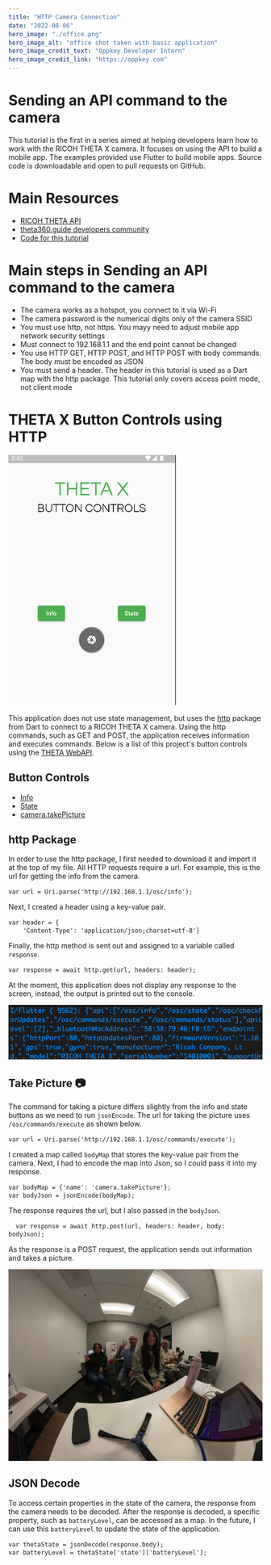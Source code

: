 ```yaml
---
title: "HTTP Camera Connection"
date: "2022-08-06"
hero_image: "./office.png"
hero_image_alt: "office shot taken with basic application"
hero_image_credit_text: "Oppkey Developer Intern"
hero_image_credit_link: "https://oppkey.com"
---
```


# Sending an API command to the camera

This tutorial is the first in a series aimed at helping developers learn how to work with the RICOH THETA X camera. It focuses on using the API to build a mobile app. The examples provided use Flutter to build mobile apps. Source code is downloadable and open to pull requests on GitHub.

# Main Resources

* [RICOH THETA API](https://api.ricoh/docs/theta-web-api-v2.1/)
* [theta360.guide developers community](https://www2.theta360.guide/)
* [Code for this tutorial](https://github.com/theta360developers/theta_x_gs1)

# Main steps in Sending an API command to the camera

* The camera works as a hotspot, you connect to it via Wi-Fi
* The camera password is the numerical digits only of the camera SSID
* You must use http, not https. You mayy need to adjust mobile app network security settings
* Must connect to 192.168.1.1 and the end point cannot be changed
* You use HTTP GET, HTTP POST, and HTTP POST with body commands. The body must be encoded as JSON
* You must send a header. The header in this tutorial is used as a Dart map with the http package. This tutorial only covers access point mode, not client mode

# THETA X Button Controls using HTTP

![screenshot](docs/layout.png)

This application does not use state management, but uses the [http](https://pub.dev/packages/http) package from Dart to connect to a RICOH THETA X camera. Using the http commands, such as GET and POST, the application receives information and executes commands. Below is a list of this project's button controls using the [THETA WebAPI](https://api.ricoh/docs/theta-web-api-v2.1/). 

## Button Controls

* [Info](https://api.ricoh/docs/theta-web-api-v2.1/protocols/info/)
* [State](https://api.ricoh/docs/theta-web-api-v2.1/protocols/state/)
* [camera.takePicture](https://api.ricoh/docs/theta-web-api-v2.1/commands/camera.take_picture/)

## http Package

In order to use the http package, I first needed to download it and import it at the top of my file. All HTTP requests require a url. For example, this is the url for getting the info from the camera. 

```
var url = Uri.parse('http://192.168.1.1/osc/info');
```

Next, I created a header using a key-value pair. 

```
var header = {
    'Content-Type': 'application/json;charset=utf-8'}
```

Finally, the http method is sent out and assigned to a variable called `response`.

```
var response = await http.get(url, headers: header);
```

At the moment, this application does not display any response to the screen, instead, the output is printed out to the console. 

![output](docs/output.png)

## Take Picture 📷

The command for taking a picture differs slightly from the info and state buttons as we need to run `jsonEncode`. The url for taking the picture uses `/osc/commands/execute` as shown below.

```
var url = Uri.parse('http://192.168.1.1/osc/commands/execute');
```

I created a map called `bodyMap` that stores the key-value pair from the camera. Next, I had to encode the map into Json, so I could pass it into my response. 

```
var bodyMap = {'name': 'camera.takePicture'};
var bodyJson = jsonEncode(bodyMap);
```

The response requires the url, but I also passed in the `bodyJson`.

```
  var response = await http.post(url, headers: header, body: bodyJson);
```

As the response is a POST request, the application sends out information and takes a picture. 

![example picture](docs/screenshot.jpg)

## JSON Decode

To access certain properties in the state of the camera, the response from the camera needs to be decoded. After the response is decoded, a specific property, such as `batteryLevel`, can be accessed as a map. In the future, I can use this `batteryLevel` to update the state of the application. 

```
var thetaState = jsonDecode(response.body);
var batteryLevel = thetaState['state']['batteryLevel'];
```
